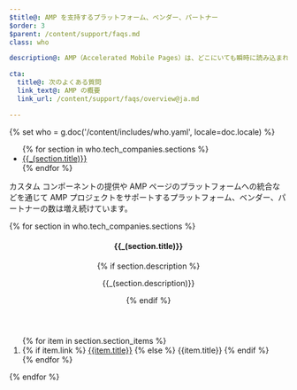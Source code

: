 ```yaml
---
$title@: AMP を支持するプラットフォーム、ベンダー、パートナー
$order: 3
$parent: /content/support/faqs.md
class: who

description@: AMP（Accelerated Mobile Pages）は、どこにいても瞬時に読み込まれるモバイル フレンドリーなコンテンツを簡単に作成できるようにするためのオープンソース プロジェクトです。- Accelerated Mobile Pages プロジェクト

cta:
  title@: 次のよくある質問
  link_text@: AMP の概要
  link_url: /content/support/faqs/overview@ja.md

---
```

{% set who = g.doc('/content/includes/who.yaml', locale=doc.locale) %}

<div class="inline-toc">
  <ul>
    {% for section in who.tech_companies.sections %}
      <li><a href="#{{section.title|slug}}">{{_(section.title)}}</a></li>
    {% endfor %}
  </ul>
</div>

カスタム コンポーネントの提供や AMP ページのプラットフォームへの統合などを通じて AMP プロジェクトをサポートするプラットフォーム、ベンダー、パートナーの数は増え続けています。

<div class="who-container">
  <amp-accordion disable-session-states>
  {% for section in who.tech_companies.sections %}
    <section id="{{section.title|slug}}" {% if loop.index == 1 %}expanded{% endif %}>
      <header class="accordion-header">
        <h4 class="accordion-title">{{_(section.title)}}</h4>
        {% if section.description %}<p>{{_(section.description)}}</p>{% endif %}
      </header>
      <div class="accordion-content">
        <ol class="item-container">
        {% for item in section.section_items %}
          <li class="item">
            {% if item.link %}
              <a href="{{item.link}}">{{item.title}}</a>
            {% else %}
              {{item.title}}
            {% endif %}
          </li>
        {% endfor %}
        </ol>
      </div>
    </section>
  {% endfor %}
  </amp-accordion>
</div>
